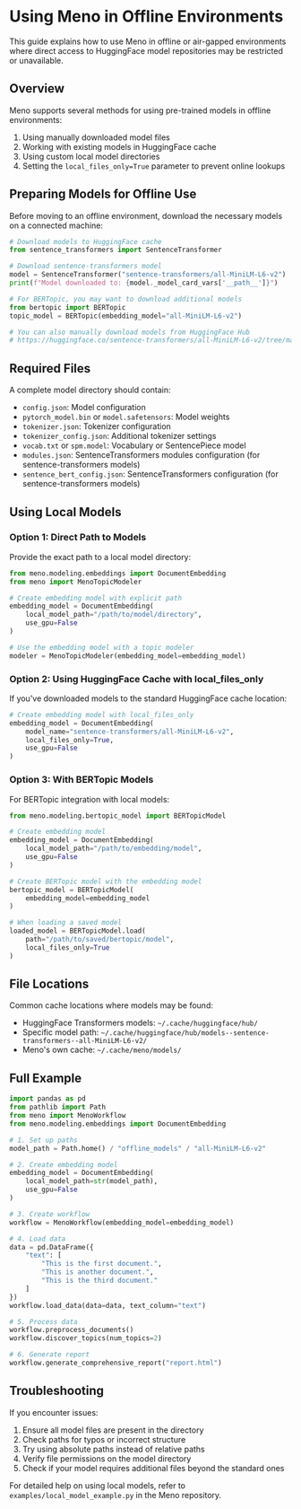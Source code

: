 # Using Meno in Offline Environments

This guide explains how to use Meno in offline or air-gapped environments where direct access to HuggingFace model repositories may be restricted or unavailable.

## Overview

Meno supports several methods for using pre-trained models in offline environments:

1. Using manually downloaded model files 
2. Working with existing models in HuggingFace cache
3. Using custom local model directories
4. Setting the `local_files_only=True` parameter to prevent online lookups

## Preparing Models for Offline Use

Before moving to an offline environment, download the necessary models on a connected machine:

```python
# Download models to HuggingFace cache
from sentence_transformers import SentenceTransformer

# Download sentence-transformers model
model = SentenceTransformer("sentence-transformers/all-MiniLM-L6-v2")
print(f"Model downloaded to: {model._model_card_vars['__path__']}")

# For BERTopic, you may want to download additional models
from bertopic import BERTopic
topic_model = BERTopic(embedding_model="all-MiniLM-L6-v2")

# You can also manually download models from HuggingFace Hub
# https://huggingface.co/sentence-transformers/all-MiniLM-L6-v2/tree/main
```

## Required Files

A complete model directory should contain:

- `config.json`: Model configuration
- `pytorch_model.bin` or `model.safetensors`: Model weights
- `tokenizer.json`: Tokenizer configuration
- `tokenizer_config.json`: Additional tokenizer settings
- `vocab.txt` or `spm.model`: Vocabulary or SentencePiece model
- `modules.json`: SentenceTransformers modules configuration (for sentence-transformers models)
- `sentence_bert_config.json`: SentenceTransformers configuration (for sentence-transformers models)

## Using Local Models

### Option 1: Direct Path to Models

Provide the exact path to a local model directory:

```python
from meno.modeling.embeddings import DocumentEmbedding
from meno import MenoTopicModeler

# Create embedding model with explicit path
embedding_model = DocumentEmbedding(
    local_model_path="/path/to/model/directory",
    use_gpu=False
)

# Use the embedding model with a topic modeler
modeler = MenoTopicModeler(embedding_model=embedding_model)
```

### Option 2: Using HuggingFace Cache with local_files_only

If you've downloaded models to the standard HuggingFace cache location:

```python
# Create embedding model with local_files_only
embedding_model = DocumentEmbedding(
    model_name="sentence-transformers/all-MiniLM-L6-v2",
    local_files_only=True,
    use_gpu=False
)
```

### Option 3: With BERTopic Models

For BERTopic integration with local models:

```python
from meno.modeling.bertopic_model import BERTopicModel

# Create embedding model
embedding_model = DocumentEmbedding(
    local_model_path="/path/to/embedding/model",
    use_gpu=False
)

# Create BERTopic model with the embedding model
bertopic_model = BERTopicModel(
    embedding_model=embedding_model
)

# When loading a saved model
loaded_model = BERTopicModel.load(
    path="/path/to/saved/bertopic/model",
    local_files_only=True
)
```

## File Locations

Common cache locations where models may be found:

- HuggingFace Transformers models: `~/.cache/huggingface/hub/`
- Specific model path: `~/.cache/huggingface/hub/models--sentence-transformers--all-MiniLM-L6-v2/`
- Meno's own cache: `~/.cache/meno/models/`

## Full Example

```python
import pandas as pd
from pathlib import Path
from meno import MenoWorkflow
from meno.modeling.embeddings import DocumentEmbedding

# 1. Set up paths
model_path = Path.home() / "offline_models" / "all-MiniLM-L6-v2"

# 2. Create embedding model
embedding_model = DocumentEmbedding(
    local_model_path=str(model_path),
    use_gpu=False
)

# 3. Create workflow
workflow = MenoWorkflow(embedding_model=embedding_model)

# 4. Load data
data = pd.DataFrame({
    "text": [
        "This is the first document.",
        "This is another document.",
        "This is the third document."
    ]
})
workflow.load_data(data=data, text_column="text")

# 5. Process data
workflow.preprocess_documents()
workflow.discover_topics(num_topics=2)

# 6. Generate report
workflow.generate_comprehensive_report("report.html")
```

## Troubleshooting

If you encounter issues:

1. Ensure all model files are present in the directory
2. Check paths for typos or incorrect structure
3. Try using absolute paths instead of relative paths
4. Verify file permissions on the model directory
5. Check if your model requires additional files beyond the standard ones

For detailed help on using local models, refer to `examples/local_model_example.py` in the Meno repository.
